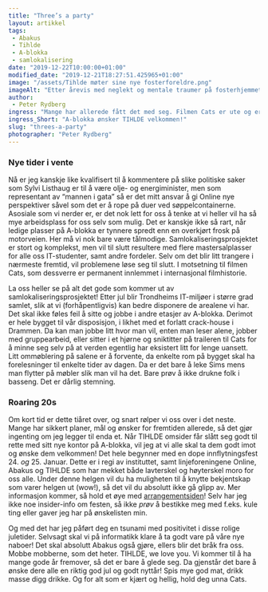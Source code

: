 ```yaml
---
title: "Three’s a party"
layout: artikkel 
tags: 
 - Abakus
 - Tihlde
 - A-blokka
 - samlokalisering
date: "2019-12-22T10:00:00+01:00"
modified_date: "2019-12-21T18:27:51.425965+01:00"
image: "/assets/Tihlde møter sine nye fosterforeldre.png"
imageAlt: "Etter årevis med neglekt og mentale traumer på fosterhjemmet, får Tihlde endelig den kjærligheten den fortjener. Daddy Online og Daddy #2 Abakus tar kidden godt imot, og feirer til sine spaghetti-armer blir al dente i den svalen sommerbrisen."
author:
 - Peter Rydberg
ingress: "Mange har allerede fått det med seg. Filmen Cats er ute og er en mer ubehagelig opplevelse enn å spise en hårball med juleribbe til middag. Nei, vent, det var ikke dét denne artikkelen skulle handle om. Den skal handle om at nyåret bringer nye fjes til A-blokka, da linjeforeningen TIHLDE får sitt kontor blant oss. Det blir spennende! I likhet med tiden etter  filmen Cats, er det sikkert mange som har spørsmål. Hvem er disse folkene? Kan vi gå trygt mellom arealene våre? Er furries virkelig et problem vi må håndtere på daglig basis? Mye av dette kan nok ikke svares på med det første, men jeg skal forsøke forklare situasjonen og berolige deg etter beste evne."
ingress_Short: "A-blokka ønsker TIHLDE velkommen!"
slug: "threes-a-party"
photographer: "Peter Rydberg"
---
```

### Nye tider i vente
Nå er jeg kanskje like kvalifisert til å kommentere på slike politiske saker som Sylvi Listhaug er til å være olje- og energiminister, men som representant av “mannen i gata” så er det mitt ansvar å gi Online nye perspektiver såvel som det er å rope på duer ved søppelcontainerne. Asosiale som vi nerder er, er det nok lett for oss å tenke at vi heller vil ha så mye arbeidsplass for oss selv som mulig. Det er kanskje ikke så rart, når ledige plasser på A-blokka er tynnere spredt enn en overkjørt frosk på motorveien. Her må vi nok bare være tålmodige. Samlokaliseringsprosjektet er stort og komplekst, men vil til slutt resultere med flere mastersalplasser for alle oss IT-studenter, samt andre fordeler. Selv om det blir litt trangere i nærmeste fremtid, vil problemene løse seg til slutt. I motsetning til filmen Cats, som dessverre er permanent innlemmet i internasjonal filmhistorie.

La oss heller se på alt det gode som kommer ut av samlokaliseringsprosjektet! Etter jul blir Trondheims IT-miljøer i større grad samlet, slik at vi (forhåpentligvis) kan bedre disponere de arealene vi har. Det skal ikke føles feil å sitte og jobbe i andre etasjer av A-blokka. Derimot er hele bygget til vår disposisjon, i likhet med et forlatt crack-house i Drammen. Da kan man jobbe litt hvor man vil, enten man leser alene, jobber med gruppearbeid, eller sitter i et hjørne og sniktitter på traileren til Cats for å minne seg selv på at verden egentlig har eksistert litt for lenge uansett. Litt ommøblering på salene er å forvente, da enkelte rom på bygget skal ha forelesninger til enkelte tider av dagen. Da er det bare å leke Sims mens man flytter på møbler slik man vil ha det. Bare prøv å ikke drukne folk i basseng. Det er dårlig stemning.

### Roaring 20s
Om kort tid er dette tiåret over, og snart rølper vi oss over i det neste. Mange har sikkert planer, mål og ønsker for fremtiden allerede, så det gjør ingenting om jeg legger til enda et. Når TIHLDE omsider får slått seg godt til rette med sitt nye kontor på A-blokka, vil jeg at vi alle skal ta dem godt imot og ønske dem velkommen! Det hele begynner med en dope innflytningsfest 24. *og* 25. Januar. Dette er i regi av instituttet, samt linjeforeningene Online, Abakus og TIHLDE som har mekket både lavterskel og høyterskel moro for oss alle. Under denne helgen vil du ha muligheten til å knytte bekjentskap som varer helgen ut (wow!), så det vil du absolutt ikke gå glipp av. Mer informasjon kommer, så hold et øye med [arrangementsiden](https://online.ntnu.no/events/815/innflytningsfest-a-blokka/)! Selv har jeg ikke noe insider-info om festen, så ikke *prøv* å bestikke meg med f.eks. kule ting eller gaver jeg har på ønskelisten min.

Og med det har jeg påført deg en tsunami med positivitet i disse rolige juletider. Selvsagt skal vi på informatikk klare å ta godt vare på våre nye naboer! Det skal absolutt Abakus også gjøre, ellers blir det bråk fra oss. Mobbe mobberne, som det heter. TIHLDE, we love you. Vi kommer til å ha mange gode år fremover, så det er bare å glede seg. Da gjenstår det bare å ønske dere alle en riktig god jul og godt nyttår! Spis mye god mat, drikk masse digg drikke. Og for alt som er kjært og hellig, hold deg unna Cats.